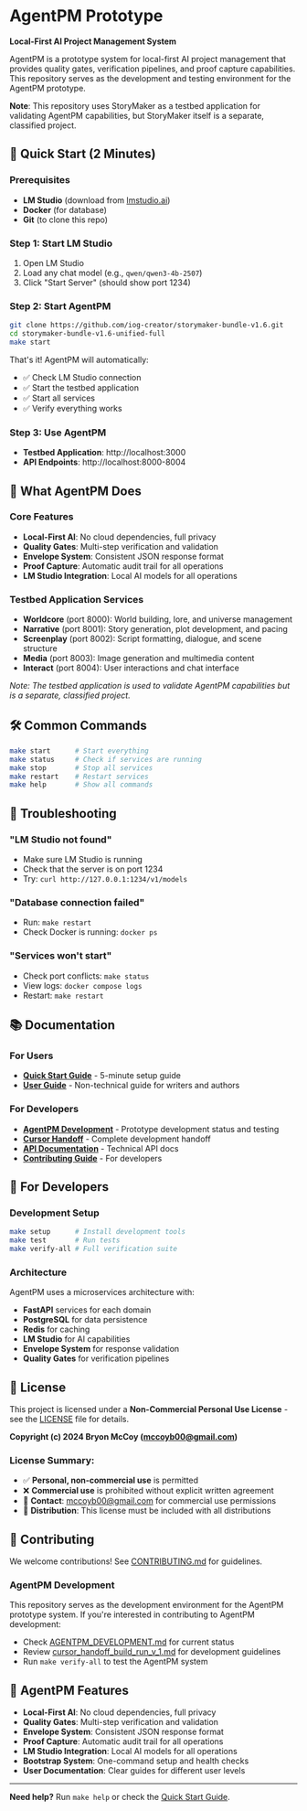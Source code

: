 # AgentPM Prototype

**Local-First AI Project Management System**

AgentPM is a prototype system for local-first AI project management that provides quality gates, verification pipelines, and proof capture capabilities. This repository serves as the development and testing environment for the AgentPM prototype.

**Note**: This repository uses StoryMaker as a testbed application for validating AgentPM capabilities, but StoryMaker itself is a separate, classified project.

## 🚀 Quick Start (2 Minutes)

### Prerequisites
- **LM Studio** (download from [lmstudio.ai](https://lmstudio.ai))
- **Docker** (for database)
- **Git** (to clone this repo)

### Step 1: Start LM Studio
1. Open LM Studio
2. Load any chat model (e.g., `qwen/qwen3-4b-2507`)
3. Click "Start Server" (should show port 1234)

### Step 2: Start AgentPM
```bash
git clone https://github.com/iog-creator/storymaker-bundle-v1.6.git
cd storymaker-bundle-v1.6-unified-full
make start
```

That's it! AgentPM will automatically:
- ✅ Check LM Studio connection
- ✅ Start the testbed application
- ✅ Start all services
- ✅ Verify everything works

### Step 3: Use AgentPM
- **Testbed Application**: http://localhost:3000
- **API Endpoints**: http://localhost:8000-8004

## 📖 What AgentPM Does

### Core Features
- **Local-First AI**: No cloud dependencies, full privacy
- **Quality Gates**: Multi-step verification and validation
- **Envelope System**: Consistent JSON response format
- **Proof Capture**: Automatic audit trail for all operations
- **LM Studio Integration**: Local AI models for all operations

### Testbed Application Services
- **Worldcore** (port 8000): World building, lore, and universe management
- **Narrative** (port 8001): Story generation, plot development, and pacing
- **Screenplay** (port 8002): Script formatting, dialogue, and scene structure
- **Media** (port 8003): Image generation and multimedia content
- **Interact** (port 8004): User interactions and chat interface

*Note: The testbed application is used to validate AgentPM capabilities but is a separate, classified project.*

## 🛠️ Common Commands

```bash
make start      # Start everything
make status     # Check if services are running
make stop       # Stop all services
make restart    # Restart services
make help       # Show all commands
```

## 🔧 Troubleshooting

### "LM Studio not found"
- Make sure LM Studio is running
- Check that the server is on port 1234
- Try: `curl http://127.0.0.1:1234/v1/models`

### "Database connection failed"
- Run: `make restart`
- Check Docker is running: `docker ps`

### "Services won't start"
- Check port conflicts: `make status`
- View logs: `docker compose logs`
- Restart: `make restart`

## 📚 Documentation

### For Users
- **[Quick Start Guide](QUICK_START.md)** - 5-minute setup guide
- **[User Guide](USER_GUIDE.md)** - Non-technical guide for writers and authors

### For Developers
- **[AgentPM Development](AGENTPM_DEVELOPMENT.md)** - Prototype development status and testing
- **[Cursor Handoff](cursor_handoff_build_run_v_1.md)** - Complete development handoff
- **[API Documentation](docs/openapi/storymaker.core.yaml)** - Technical API docs
- **[Contributing Guide](CONTRIBUTING.md)** - For developers

## 🎯 For Developers

### Development Setup
```bash
make setup      # Install development tools
make test       # Run tests
make verify-all # Full verification suite
```

### Architecture
AgentPM uses a microservices architecture with:
- **FastAPI** services for each domain
- **PostgreSQL** for data persistence
- **Redis** for caching
- **LM Studio** for AI capabilities
- **Envelope System** for response validation
- **Quality Gates** for verification pipelines

## 📄 License

This project is licensed under a **Non-Commercial Personal Use License** - see the [LICENSE](LICENSE) file for details.

**Copyright (c) 2024 Bryon McCoy (mccoyb00@gmail.com)**

### License Summary:
- ✅ **Personal, non-commercial use** is permitted
- ❌ **Commercial use** is prohibited without explicit written agreement
- 📧 **Contact**: mccoyb00@gmail.com for commercial use permissions
- 📄 **Distribution**: This license must be included with all distributions

## 🤝 Contributing

We welcome contributions! See [CONTRIBUTING.md](CONTRIBUTING.md) for guidelines.

### AgentPM Development
This repository serves as the development environment for the AgentPM prototype system. If you're interested in contributing to AgentPM development:
- Check [AGENTPM_DEVELOPMENT.md](AGENTPM_DEVELOPMENT.md) for current status
- Review [cursor_handoff_build_run_v_1.md](cursor_handoff_build_run_v_1.md) for development guidelines
- Run `make verify-all` to test the AgentPM system

## 🌟 AgentPM Features

- **Local-First AI**: No cloud dependencies, full privacy
- **Quality Gates**: Multi-step verification and validation
- **Envelope System**: Consistent JSON response format
- **Proof Capture**: Automatic audit trail for all operations
- **LM Studio Integration**: Local AI models for all operations
- **Bootstrap System**: One-command setup and health checks
- **User Documentation**: Clear guides for different user levels

---

**Need help?** Run `make help` or check the [Quick Start Guide](QUICK_START.md).